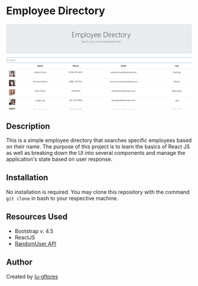# Employee Directory

![Image of Employee Directory page](/Assets/main.jpg)

## Description 

This is a simple employee directory that searches specific employees based on their name. The purpose of this project is to learn the basics of React JS as well as breaking down the UI into several components and manage the application's state based on user response. 


## Installation 

No installation is required. You may clone this repository with the command ```git clone``` in bash to your respective machine. 

## Resources Used

* Bootstrap v. 4.5
* ReactJS
* [RandomUser API](https://randomuser.me/)


## Author

Created by [lu-gflores](https://github.com/lu-gflores)
